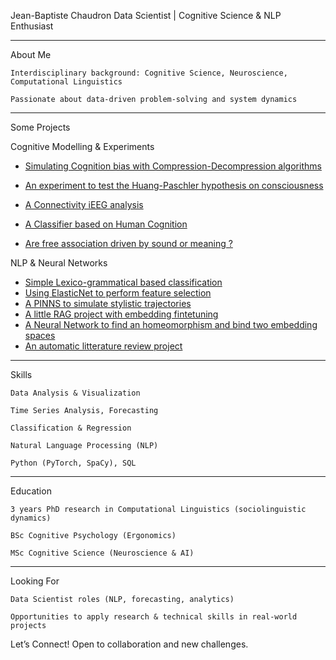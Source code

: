 Jean-Baptiste Chaudron
Data Scientist | Cognitive Science & NLP Enthusiast

--- 
About Me

    Interdisciplinary background: Cognitive Science, Neuroscience, Computational Linguistics

    Passionate about data-driven problem-solving and system dynamics

---
Some Projects

Cognitive Modelling & Experiments
    
- [Simulating Cognition bias with Compression-Decompression algorithms](https://github.com/jb-chaudron/Neural-Gas-MCMC)
    
- [An experiment to test the Huang-Paschler hypothesis on consciousness](https://github.com/jb-chaudron/Boolean-Map-Design-Optimisation)
    
- [A Connectivity iEEG analysis](https://github.com/jb-chaudron/inet-vanilla)

- [A Classifier based on Human Cognition](https://github.com/jb-chaudron/GCM-exemplar-classifier)

- [Are free association driven by sound or meaning ?](https://github.com/jb-chaudron/free-lex)

NLP & Neural Networks

- [Simple Lexico-grammatical based classification](https://github.com/jb-chaudron/Wikipedia-Stylistiques-Analyses)
- [Using ElasticNet to perform feature selection](https://github.com/jb-chaudron/wikipedia-MRMR-tag)
- [A PINNS to simulate stylistic trajectories](https://github.com/jb-chaudron/Gravitational-model-of-text-evolution)
- [A little RAG project with embedding fintetuning](https://github.com/jb-chaudron/toy-chatbot)
- [A Neural Network to find an homeomorphism and bind two embedding spaces](https://github.com/jb-chaudron/Evaluation_Gutenberg)
- [An automatic litterature review project](https://github.com/jb-chaudron/automated_litterature_reviewer)


---
Skills

    Data Analysis & Visualization

    Time Series Analysis, Forecasting

    Classification & Regression

    Natural Language Processing (NLP)

    Python (PyTorch, SpaCy), SQL
---
Education

    3 years PhD research in Computational Linguistics (sociolinguistic dynamics)
    
    BSc Cognitive Psychology (Ergonomics)

    MSc Cognitive Science (Neuroscience & AI)
    
---
Looking For

    Data Scientist roles (NLP, forecasting, analytics)

    Opportunities to apply research & technical skills in real-world projects

Let’s Connect!
Open to collaboration and new challenges.
